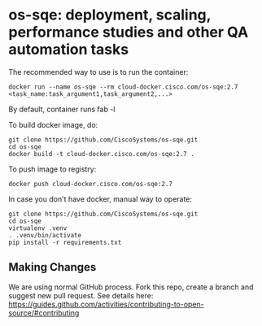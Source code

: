 os-sqe: deployment, scaling, performance studies and other QA automation tasks
=============

The recommended way to use is to run the container:

    docker run --name os-sqe --rm cloud-docker.cisco.com/os-sqe:2.7 <task_name:task_argument1,task_argument2,...>

By default, container runs fab -l

To build docker image, do:

    git clone https://github.com/CiscoSystems/os-sqe.git
    cd os-sqe
    docker build -t cloud-docker.cisco.com/os-sqe:2.7 .

To push image to registry:

    docker push cloud-docker.cisco.com/os-sqe:2.7

In case you don't have docker, manual way to operate:

    git clone https://github.com/CiscoSystems/os-sqe.git
    cd os-sqe
    virtualenv .venv
    . .venv/bin/activate
    pip install -r requirements.txt

Making Changes
---------------

We are using normal GitHub process. Fork this repo, create a branch and suggest new pull request.
See details here: https://guides.github.com/activities/contributing-to-open-source/#contributing
